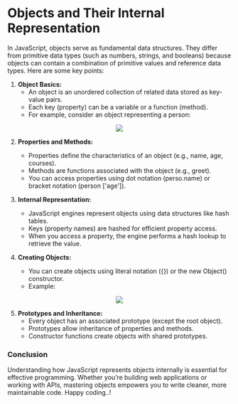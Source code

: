 <h1>Objects and Their Internal Representation</h1>

In JavaScript, objects serve as fundamental data structures. They differ from primitive data types (such as numbers, strings, and booleans) because objects can contain a combination of primitive values and reference data types. Here are some key points:

1. <b>Object Basics:</b>
    - An object is an unordered collection of related data stored as key-value pairs.
    - Each key (property) can be a variable or a function (method).
    - For example, consider an object representing a person:

<center>
<img src="https://miro.medium.com/v2/resize:fit:4096/1*GA7toY-Y3a3l0nlewOxIAw.png">
</center>


2. <b>Properties and Methods:</b>
    - Properties define the characteristics of an object (e.g., name, age, courses).
    - Methods are functions associated with the object (e.g., greet).
    - You can access properties using dot notation (perso.name) or bracket notation (person ['age']).

3. <b>Internal Representation:</b>
    - JavaScript engines represent objects using data structures like hash tables.
    - Keys (property names) are hashed for efficient property access.
    - When you access a property, the engine performs a hash lookup to retrieve the value.

4. <b>Creating Objects:</b>
    - You can create objects using literal notation ({}) or the new Object() constructor.
    - Example:

<center>
<img src="https://dotnettutorials.net/wp-content/uploads/2021/04/word-image-15.png">
</center>


5. <b>Prototypes and Inheritance:</b>
    - Every object has an associated prototype (except the root object).
    - Prototypes allow inheritance of properties and methods.
    - Constructor functions create objects with shared prototypes.

<h3>Conclusion</h3>

Understanding how JavaScript represents objects internally is essential for effective programming. Whether you’re building web applications or working with APIs, mastering objects empowers you to write cleaner, more maintainable code. Happy coding..!
